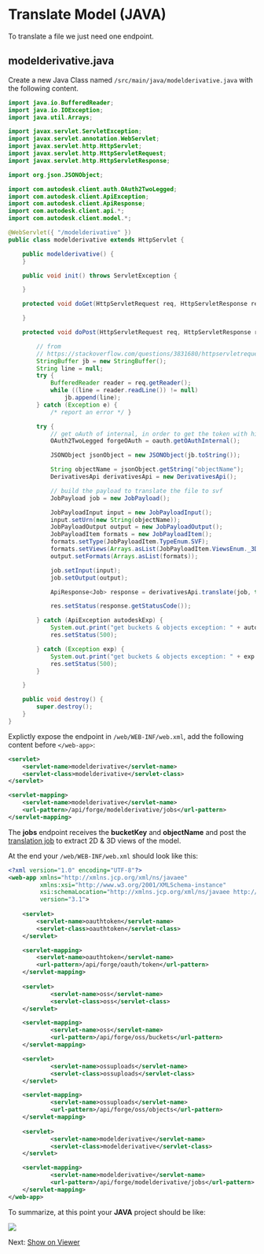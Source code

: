 # Translate Model (JAVA)

To translate a file we just need one endpoint.

## modelderivative.java

Create a new Java Class named `/src/main/java/modelderivative.java` with the following content. 

```java
import java.io.BufferedReader;
import java.io.IOException;
import java.util.Arrays;

import javax.servlet.ServletException;
import javax.servlet.annotation.WebServlet;
import javax.servlet.http.HttpServlet;
import javax.servlet.http.HttpServletRequest;
import javax.servlet.http.HttpServletResponse;

import org.json.JSONObject;

import com.autodesk.client.auth.OAuth2TwoLegged; 
import com.autodesk.client.ApiException;
import com.autodesk.client.ApiResponse;
import com.autodesk.client.api.*;
import com.autodesk.client.model.*;

@WebServlet({ "/modelderivative" })
public class modelderivative extends HttpServlet {

	public modelderivative() {
	}

	public void init() throws ServletException {

	}

	protected void doGet(HttpServletRequest req, HttpServletResponse resp) throws ServletException, IOException {

	}

	protected void doPost(HttpServletRequest req, HttpServletResponse res) throws ServletException, IOException {

		// from
		// https://stackoverflow.com/questions/3831680/httpservletrequest-get-json-post-data/3831791
		StringBuffer jb = new StringBuffer();
		String line = null;
		try {
			BufferedReader reader = req.getReader();
			while ((line = reader.readLine()) != null)
				jb.append(line);
		} catch (Exception e) {
			/* report an error */ }

		try {
			// get oAuth of internal, in order to get the token with higher permissions
			OAuth2TwoLegged forgeOAuth = oauth.getOAuthInternal();

			JSONObject jsonObject = new JSONObject(jb.toString());

			String objectName = jsonObject.getString("objectName");
			DerivativesApi derivativesApi = new DerivativesApi();

			// build the payload to translate the file to svf
			JobPayload job = new JobPayload();

			JobPayloadInput input = new JobPayloadInput();
			input.setUrn(new String(objectName));
			JobPayloadOutput output = new JobPayloadOutput();
			JobPayloadItem formats = new JobPayloadItem();
			formats.setType(JobPayloadItem.TypeEnum.SVF);
			formats.setViews(Arrays.asList(JobPayloadItem.ViewsEnum._3D));
			output.setFormats(Arrays.asList(formats));

			job.setInput(input);
			job.setOutput(output);

			ApiResponse<Job> response = derivativesApi.translate(job, true, forgeOAuth, forgeOAuth.getCredentials());

			res.setStatus(response.getStatusCode());

		} catch (ApiException autodeskExp) {
			System.out.print("get buckets & objects exception: " + autodeskExp.toString());
			res.setStatus(500);

		} catch (Exception exp) {
			System.out.print("get buckets & objects exception: " + exp.toString());
			res.setStatus(500);
		}

	}

	public void destroy() {
		super.destroy();
	}
}
```

Explictly expose the endpoint in `/web/WEB-INF/web.xml`, add the following content before `</web-app>`:
```xml
<servlet>
    <servlet-name>modelderivative</servlet-name>
    <servlet-class>modelderivative</servlet-class>
</servlet>

<servlet-mapping>
    <servlet-name>modelderivative</servlet-name>
    <url-pattern>/api/forge/modelderivative/jobs</url-pattern>
</servlet-mapping>
```

The **jobs** endpoint receives the **bucketKey** and **objectName** and post the [translation job](https://developer.autodesk.com/en/docs/model-derivative/v2/reference/http/job-POST/) to extract 2D & 3D views of the model. 

At the end your `/web/WEB-INF/web.xml` should look like this:

```xml
<?xml version="1.0" encoding="UTF-8"?>
<web-app xmlns="http://xmlns.jcp.org/xml/ns/javaee"
         xmlns:xsi="http://www.w3.org/2001/XMLSchema-instance"
         xsi:schemaLocation="http://xmlns.jcp.org/xml/ns/javaee http://xmlns.jcp.org/xml/ns/javaee/web-app_3_1.xsd"
         version="3.1">
         
    <servlet>
        <servlet-name>oauthtoken</servlet-name>
        <servlet-class>oauthtoken</servlet-class>
    </servlet>

    <servlet-mapping>
        <servlet-name>oauthtoken</servlet-name>
        <url-pattern>/api/forge/oauth/token</url-pattern>
    </servlet-mapping>
    
    <servlet>
            <servlet-name>oss</servlet-name>
            <servlet-class>oss</servlet-class>
    </servlet>

    <servlet-mapping>
            <servlet-name>oss</servlet-name>
            <url-pattern>/api/forge/oss/buckets</url-pattern>
    </servlet-mapping>

    <servlet>
            <servlet-name>ossuploads</servlet-name>
            <servlet-class>ossuploads</servlet-class>
    </servlet>

    <servlet-mapping>
            <servlet-name>ossuploads</servlet-name>
            <url-pattern>/api/forge/oss/objects</url-pattern>
    </servlet-mapping>
    
    <servlet>
            <servlet-name>modelderivative</servlet-name>
            <servlet-class>modelderivative</servlet-class>
    </servlet>

    <servlet-mapping>
            <servlet-name>modelderivative</servlet-name>
            <url-pattern>/api/forge/modelderivative/jobs</url-pattern>
    </servlet-mapping>
</web-app>
```

To summarize, at this point your **JAVA** project should be like:

![](_media/java/Eclipse_server_side.png)

Next: [Show on Viewer](viewer/2legged/)